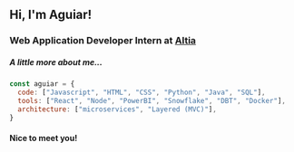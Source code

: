 <h2> Hi, I'm Aguiar! </h2>
<h3> Web Application Developer Intern at <a href="https://www.altia.es/es/altia">Altia </a></h3>

<h5> A little more about me... </h5>

```javascript
const aguiar = {
  code: ["Javascript", "HTML", "CSS", "Python", "Java", "SQL"],
  tools: ["React", "Node", "PowerBI", "Snowflake", "DBT", "Docker"],
  architecture: ["microservices", "Layered (MVC)"],
}
```
<h4>Nice to meet you!</h4>
